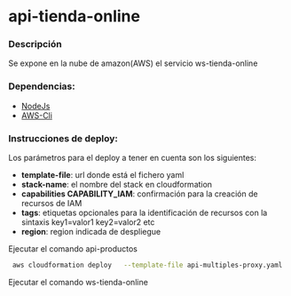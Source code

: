 # api-tienda-online #

### Descripción ###
Se expone en la nube de amazon(AWS) el servicio ws-tienda-online

### Dependencias: ### 
* [NodeJs](https://nodejs.org/es/)
* [AWS-Cli](https://docs.aws.amazon.com/cli/latest/userguide/cli-chap-install.html)

### Instrucciones de deploy: ###

Los parámetros para el deploy a tener en cuenta son los siguientes:
* **template-file**: url donde está el fichero yaml
* **stack-name**: el nombre del stack en cloudformation
* **capabilities CAPABILITY_IAM**: confirmación para la creación de recursos de IAM
* **tags**: etiquetas opcionales para la identificación de recursos con la sintaxis key1=valor1 key2=valor2 etc
* **region**: region indicada de despliegue

Ejecutar el comando api-productos

```sh
 aws cloudformation deploy   --template-file api-multiples-proxy.yaml   --stack-name SwaggerDualProxy-v2   --capabilities CAPABILITY_IAM --region us-east-1

``` 
Ejecutar el comando ws-tienda-online

